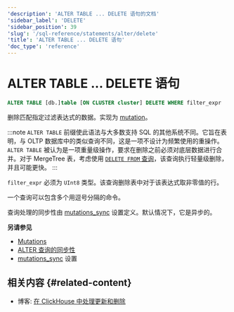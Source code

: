 ```yaml
---
'description': 'ALTER TABLE ... DELETE 语句的文档'
'sidebar_label': 'DELETE'
'sidebar_position': 39
'slug': '/sql-reference/statements/alter/delete'
'title': 'ALTER TABLE ... DELETE 语句'
'doc_type': 'reference'
---
```



# ALTER TABLE ... DELETE 语句

```sql
ALTER TABLE [db.]table [ON CLUSTER cluster] DELETE WHERE filter_expr
```

删除匹配指定过滤表达式的数据。实现为 [mutation](/sql-reference/statements/alter/index.md#mutations)。

:::note
`ALTER TABLE` 前缀使此语法与大多数支持 SQL 的其他系统不同。它旨在表明，与 OLTP 数据库中的类似查询不同，这是一项不设计为频繁使用的重操作。 `ALTER TABLE` 被认为是一项重量级操作，要求在删除之前必须对底层数据进行合并。对于 MergeTree 表，考虑使用 [`DELETE FROM` 查询](/sql-reference/statements/delete.md)，该查询执行轻量级删除，并且可能更快。
:::

`filter_expr` 必须为 `UInt8` 类型。该查询删除表中对于该表达式取非零值的行。

一个查询可以包含多个用逗号分隔的命令。

查询处理的同步性由 [mutations_sync](/operations/settings/settings.md/#mutations_sync) 设置定义。默认情况下，它是异步的。

**另请参见**

- [Mutations](/sql-reference/statements/alter/index.md#mutations)
- [ALTER 查询的同步性](/sql-reference/statements/alter/index.md#synchronicity-of-alter-queries)
- [mutations_sync](/operations/settings/settings.md/#mutations_sync) 设置

## 相关内容 {#related-content}

- 博客: [在 ClickHouse 中处理更新和删除](https://clickhouse.com/blog/handling-updates-and-deletes-in-clickhouse)
